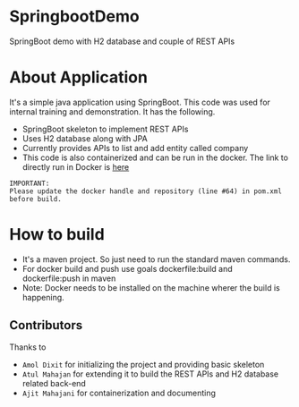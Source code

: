 # SpringbootDemo
SpringBoot demo with H2 database and couple of REST APIs

# About Application
It's a simple java application using SpringBoot. This code was used for internal training and demonstration. It has the following.
- SpringBoot skeleton to implement REST APIs
- Uses H2 database along with JPA
- Currently provides APIs to list and add entity called company
- This code is also containerized and can be run in the docker. The link to directly run in Docker is [here](https://hub.docker.com/r/ajitmahajani/springbootdemo)

```
IMPORTANT:
Please update the docker handle and repository (line #64) in pom.xml before build.
```

# How to build
-    It's a maven project. So just need to run the standard maven commands.
-    For docker build and push use goals dockerfile:build and dockerfile:push in maven
-    Note: Docker needs to be installed on the machine wherer the build is happening.

## Contributors
Thanks to 
-    `Amol Dixit`  for initializing the project and providing basic skeleton
-    `Atul Mahajan`  for extending it to build the REST APIs and H2 database related back-end
-    `Ajit Mahajani` for containerization and documenting
